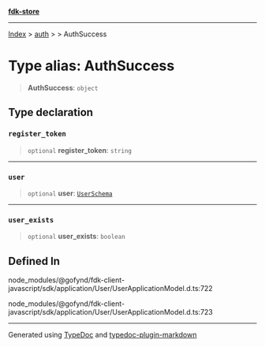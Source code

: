 [**fdk-store**](../../../README.md)
***

[Index](../../../API.md) > [auth](../../README.md) > [<internal>](../README.md) > AuthSuccess

# Type alias: AuthSuccess

> **AuthSuccess**: `object`

## Type declaration

### `register_token`

> `optional` **register\_token**: `string`

***

### `user`

> `optional` **user**: [`UserSchema`](type-alias.UserSchema.md)

***

### `user_exists`

> `optional` **user\_exists**: `boolean`

## Defined In

node\_modules/@gofynd/fdk-client-javascript/sdk/application/User/UserApplicationModel.d.ts:722

node\_modules/@gofynd/fdk-client-javascript/sdk/application/User/UserApplicationModel.d.ts:723

***
Generated using [TypeDoc](https://typedoc.org/) and [typedoc-plugin-markdown](https://www.npmjs.com/package/typedoc-plugin-markdown)

